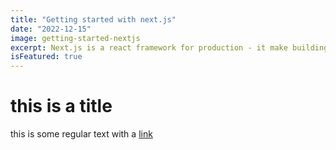 ```yaml
---
title: "Getting started with next.js"
date: "2022-12-15"
image: getting-started-nextjs
excerpt: Next.js is a react framework for production - it make building fullstack web applications.
isFeatured: true
---
```


# this is a title

this is some regular text with a [link](https://google.com)

